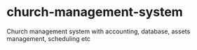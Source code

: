 # church-management-system
Church management system with accounting, database, assets management, scheduling etc

